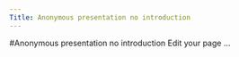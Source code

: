 ```yaml
---
Title: Anonymous presentation no introduction
---
```

#Anonymous presentation no introduction
Edit your page ...
